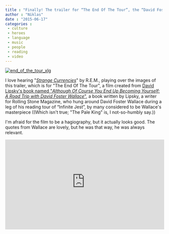 ```yaml
---
title : "Finally! The trailer for “The End Of The Tour”, the “David Foster Wallace roadtrip film”"
author : "Niklas"
date : "2015-06-17"
categories : 
 - culture
 - heroes
 - language
 - music
 - people
 - reading
 - video
---
```


[![end_of_the_tour_xlg](https://niklasblog.com/wp-content/end_of_the_tour_xlg.jpg)](https://niklasblog.com/wp-content/end_of_the_tour_xlg.jpg)

I love hearing "_[Strange Currencies](https://www.youtube.com/watch?v=KB2A3c6ZlSo)_" by R.E.M., playing over the images of this trailer, which is for "The End Of The Tour", a film created from [David Lipsky's book named "_Although Of Course You End Up Becoming Yourself: A Road Trip with David Foster Wallace_"](https://niklasblog.com/?p=14903), a book written by Lipsky, a writer for Rolling Stone Magazine, who hung around David Foster Wallace during a leg of his reading tour of “Infinite Jest”, by many considered to be Wallace's masterpiece ((Which isn't true; "The Pale King" is, I not-so-humbly say.))

I'm afraid for the film to be a hagiography, but it actually looks good. The quotes from Wallace are lovely, but he was that way, he was always relevant.

<iframe width="510" height="287" src="https://www.youtube-nocookie.com/embed/DBk1Mrb4RyM?rel=0" frameborder="0" allowfullscreen></iframe>
